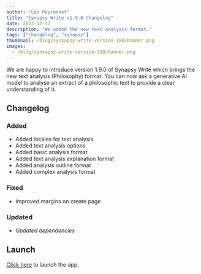 ```yaml
---
author: "Léo Peyronnet"
title: "Synapsy Write v1.9.0 Changelog"
date: 2023-12-17
description: "We added the new text analysis format."
tags: ["changelog", "synapsy"]
thumbnail: /blog/synsapsy-write-version-180/banner.png
images:
  - /blog/synsapsy-write-version-180/banner.png
---
```


We are happy to introduce version 1.9.0 of Synapsy Write which brings the new text analysis (Philosophy) format. You can now ask a generative AI model to analyse an extract of a philosophic text to provide a clear understanding of it.

## Changelog

### Added

- Added locales for text analysis
- Added text analysis options
- Added basic analysis format
- Added text analysis explanation format
- Added analysis outline format
- Added complex analysis format

### Fixed

- Improved margins on create page

### Updated

- _Updated dependencies_

## Launch

[Click here](https://write.peyronnet.group) to launch the app.
